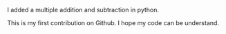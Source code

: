 I added a multiple addition and subtraction in python.

This is my first contribution on Github. I hope my code can be understand.
